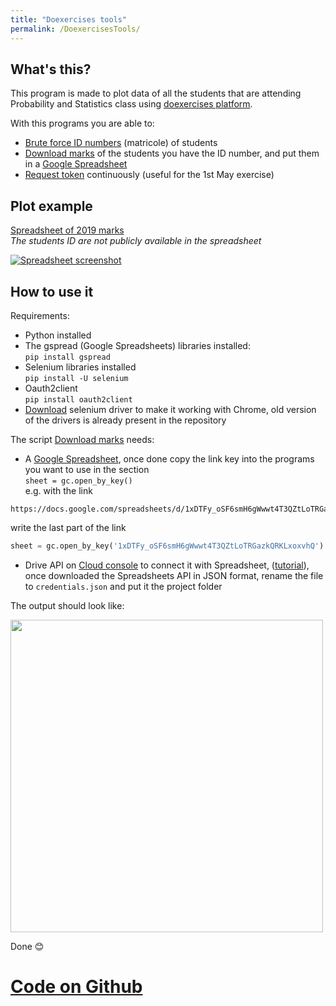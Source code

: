 ```yaml
---
title: "Doexercises tools"
permalink: /DoexercisesTools/
---
```

## What's this?

This program is made to plot data of all the students that are attending Probability and Statistics class using [doexercises platform](http://datascience.maths.unitn.it/doexercises/).

With this programs you are able to:
* [Brute force ID numbers](https://github.com/MarcoDiFrancesco/DoexercisesTools/blob/master/bruteForceMatricola.py) (matricole) of students
* [Download marks](https://github.com/MarcoDiFrancesco/DoexercisesTools/blob/master/getMarks.py) of the students you have the ID number, and put them in a [Google Spreadsheet](https://docs.google.com/spreadsheets/)
* [Request token](https://github.com/MarcoDiFrancesco/DoexercisesTools/blob/master/requestToken.py) continuously (useful for the 1st May exercise)


## Plot example
[Spreadsheet of 2019 marks](https://docs.google.com/spreadsheets/d/1xDTFy_oSF6smH6gWwwt4T3QZtLoTRGazkQRKLxoxvhQ/pubhtml)  
*The students ID are not publicly available in the spreadsheet*

[![Spreadsheet screenshot](https://i.imgur.com/15HZLfp.png)](https://docs.google.com/spreadsheets/d/1xDTFy_oSF6smH6gWwwt4T3QZtLoTRGazkQRKLxoxvhQ/pubhtml)
## How to use it
Requirements:
* Python installed
* The gspread (Google Spreadsheets) libraries installed:  
`pip install gspread`
* Selenium libraries installed  
`pip install -U selenium`
* Oauth2client  
`pip install oauth2client`
* [Download](https://sites.google.com/a/chromium.org/chromedriver/downloads) selenium driver to make it working with Chrome, old version of the drivers is already present in the repository

The script [Download marks](https://github.com/MarcoDiFrancesco/DoexercisesTools/blob/master/getMarks.py) needs:
* A [Google Spreadsheet](https://docs.google.com/spreadsheets), once done copy the link key into the programs you want to use in the section  
`sheet = gc.open_by_key()`  
e.g. with the link  
```
https://docs.google.com/spreadsheets/d/1xDTFy_oSF6smH6gWwwt4T3QZtLoTRGazkQRKLxoxvhQ
```
write the last part of the link
```python
sheet = gc.open_by_key('1xDTFy_oSF6smH6gWwwt4T3QZtLoTRGazkQRKLxoxvhQ')
```

* Drive API on [Cloud console](https://console.developers.google.com/apis) to connect it with Spreadsheet, ([tutorial](https://developers.google.com/sheets/api/quickstart/python)), once downloaded the Spreadsheets API in JSON format, rename the file to `credentials.json` and put it the project folder

The output should look like:

<!-- cmd output downlaod marks -->
<img src="https://i.imgur.com/xi8IV3I.png" width="500">

Done 😊

# [Code on Github](https://github.com/MarcoDiFrancesco/DoexercisesTools)
